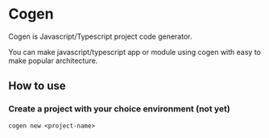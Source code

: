 # Cogen

Cogen is Javascript/Typescript project code generator.

You can make javascript/typescript app or module using cogen with easy to make popular architecture.

## How to use

### Create a project with your choice environment (not yet)

```shell
cogen new <project-name>
```

